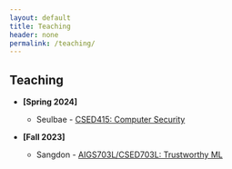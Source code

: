 ```yaml
---
layout: default
title: Teaching
header: none
permalink: /teaching/
---
```


## Teaching

* **[Spring 2024]**
  * Seulbae - [CSED415: Computer Security](#)

* **[Fall 2023]**
  * Sangdon - [AIGS703L/CSED703L: Trustworthy ML](https://sangdon.github.io/teaching/tml-2023-fall/)

